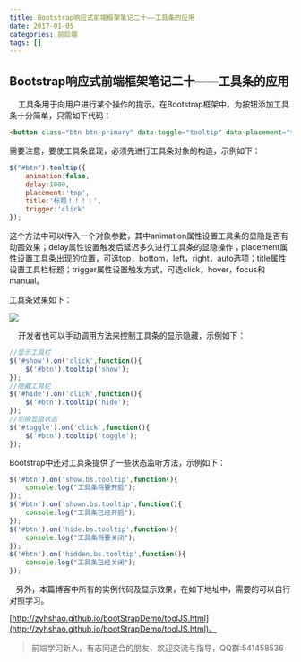 ```yaml
---
title: Bootstrap响应式前端框架笔记二十——工具条的应用
date: 2017-01-05
categories: 前后端
tags: []
---
```

## Bootstrap响应式前端框架笔记二十——工具条的应用

    工具条用于向用户进行某个操作的提示，在Bootstrap框架中，为按钮添加工具条十分简单，只需如下代码：

```html
<button class="btn btn-primary" data-toggle="tooltip" data-placement="top" id="btn">工具条</button>
```

需要注意，要使工具条显现，必须先进行工具条对象的构造，示例如下：

```javascript
$("#btn").tooltip({
    animation:false,
    delay:1000,
    placement:'top',
    title:'标题！！！！',
    trigger:'click'
});
```

这个方法中可以传入一个对象参数，其中animation属性设置工具条的显隐是否有动画效果；delay属性设置触发后延迟多久进行工具条的显隐操作；placement属性设置工具条出现的位置，可选top，bottom，left，right，auto选项；title属性设置工具栏标题；trigger属性设置触发方式，可选click，hover，focus和manual。

工具条效果如下：

![](https://static.oschina.net/uploads/space/2017/0105/155105_nkGW_2340880.png)

    开发者也可以手动调用方法来控制工具条的显示隐藏，示例如下：

```javascript
//显示工具栏
$('#show').on('click',function(){
    $('#btn').tooltip('show');
});
//隐藏工具栏
$('#hide').on('click',function(){
    $('#btn').tooltip('hide');
});
//切换显隐状态
$('#toggle').on('click',function(){
    $('#btn').tooltip('toggle');
});
```

Bootstrap中还对工具条提供了一些状态监听方法，示例如下：

```javascript
$('#btn').on('show.bs.tooltip',function(){
    console.log("工具条将要开启");
});
$('#btn').on('shown.bs.tooltip',function(){
    console.log("工具条已经开启");
});
$('#btn').on('hide.bs.tooltip',function(){
    console.log("工具条将要关闭");
});
$('#btn').on('hidden.bs.tooltip',function(){
    console.log("工具条已经关闭");
});
```

   另外，本篇博客中所有的实例代码及显示效果，在如下地址中，需要的可以自行对照学习。

[http://zyhshao.github.io/bootStrapDemo/toolJS.html](http://zyhshao.github.io/bootStrapDemo/toolJS.html)。

> 前端学习新人，有志同道合的朋友，欢迎交流与指导，QQ群:541458536
